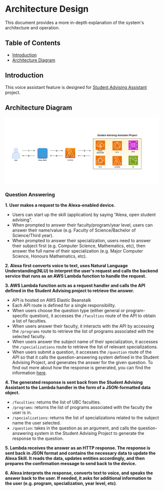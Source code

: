 # Architecture Design #

This document provides a more in-depth explanation of the system's architecture and operation.

## Table of Contents ## 
- [Introduction](#introduction)
- [Architecture Diagram](#architecture-diagram)

## Introduction ##

This voice assistant feature is designed for [Student Advising Assistant](https://github.com/UBC-CIC/student-advising-assistant) project.  

## Architecture Diagram ##
![diagram](./images/Architecture_Diagram.png)

### Question Answering ###
**1. User makes a request to the Alexa-enabled device.**
  - Users can start up the skill (application) by saying “Alexa, open student advising”.
  - When prompted to answer their faculty/program/year level, users can answer their name/value (e.g. Faculty of Science/Bachelor of Science/Third year).
  - When prompted to answer their specialization, users need to answer their subject first (e.g. Computer Science, Mathematics, etc), then answer the full name of their specialization (e.g. Major Computer Science, Honours Mathematics, etc).

**2. Alexa first converts voice to text, uses Natural Language Understanding(NLU) to interpret the user's request and calls the backend service that runs as an AWS Lambda function to handle the request.**

**3. AWS Lambda function acts as a request handler and calls the API defined in the Student Advising project to retrieve the answer.**
- API is hosted on AWS Elastic Beanstalk
- Each API route is defined for a single responsibility.
- When users choose the question type (either general or program-specific question), it accesses the `/faculties` route of the API to obtain a list of faculties.
- When users answer their faculty, it interacts with the API by accessing the `/programs` route to retrieve the list of programs associated with the selected faculty.
- When users answer the subject name of their specialization, it accesses the `/specializations` route to retrieve the list of relevant specializations.
- When users submit a question, it accesses the `/question` route of the API so that it calls the question-answering system defined in the Student Advising Project, and generates the answer for the given question. To find out more about how the response is generated, you can find the information [here](https://github.com/UBC-CIC/student-advising-assistant/blob/main/docs/ArchitectureDesign.md#aws-infrastructure).

**4. The generated response is sent back from the Student Advising Assistant to the Lambda handler in the form of a JSON-formatted data object.**
- `/faculties`: returns the list of UBC faculties.
- `/programs`: returns the list of programs associated with the faculty the user is in.
- `/specializations`: returns the list of specializations related to the subject name the user selected.
- `/question`: takes in the question as an argument, and calls the question-answering system in the Student Advising Project to generate the response to the question.

**5. Lambda receives the answer as an HTTP response. The response is sent back in JSON format and contains the necessary data to update the Alexa Skill. It reads the data, updates entities accordingly, and then prepares the confirmation message to send back to the device.**

**6. Alexa interprets the response, converts text to voice, and speaks the answer back to the user. If needed, it asks for additional information to the user (e.g. program, specialization, year level, etc)**.

